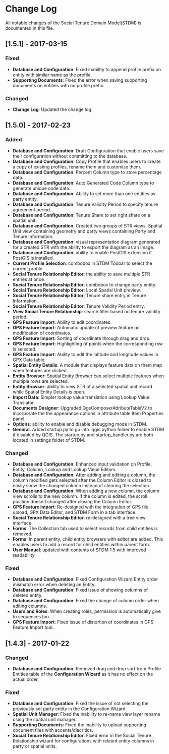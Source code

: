 # Change Log
All notable changes of the Social Tenure Domain Model(STDM) is documented in this file.
## [1.5.1] - 2017-03-15
### Fixed
- **Database and Configuration**: Fixed inability to append profile prefix on entity
with similar name as the profile.
- **Supporting Documents**: Fixed the error when saving supporting documents on
entities with no profile prefix.

### Changed
- **Change Log**: Updated the change log.

## [1.5.0] - 2017-02-23

### Added
- **Database and Configuration**: Draft Configuration that enable users save their
configuration without committing to the database.
- **Database and Configuration**: Copy Profile that enables users to create a copy
of existing profiles, rename them and customize them.
- **Database and Configuration**: Percent Column type to store percentage data.
- **Database and Configuration**: Auto Generated Code Column type to generate
 unique code data.
- **Database and Configuration**: Ability to set more than one entities as party entity.
- **Database and Configuration**: Tenure Validity Period to specify tenure agreement period.
- **Database and Configuration**: Tenure Share to set right share on a spatial unit.
- **Database and Configuration**: Created two groups of STR views. Spatial Unit view containing
geometry and party views containing Party and Tenure information.
- **Database and Configuration**: visual representation diagram generated for
a created STR with the ability to export the diagram as an image.
- **Database and Configuration**: ability to enable PostGIS extension
if PostGIS is installed.
- **Current Profile Selection**: combobox in STDM Toobar to select the current profile.
- **Social Tenure Relationship Editor**: the ability to save multiple STR entries at once.
- **Social Tenure Relationship Editor**: combobox to change party entity.
- **Social Tenure Relationship Editor**: Local Spatial Unit preview.
- **Social Tenure Relationship Editor**: Tenure share entry in Tenure Information.
- **Social Tenure Relationship Editor**: Tenure Validity Period entry.
- **View Social Tenure Relationship**: search filter based on tenure validity period.
- **GPS Feature Import**: Ability to edit coordinates.
- **GPS Feature Import**: Automatic update of preview feature on modification of coordinates.
- **GPS Feature Import**: Sorting of coordinate through drag and drop.
- **GPS Feature Import**: Highlighting of points when the corresponding row is selected.
- **GPS Feature Import**: Ability to edit the latitude and longitude values in GPX Data table.
- **Spatial Entity Details**: A module that displays feature data on them map
when features are clicked.
- **Entity Browser**: Spatial Entity Browser can select multiple features
when multiple rows are selected.
- **Entity Browser**: ability to view STR of a selected spatial unit record
while Spatial Entity Details is open.
- **Import Data**: Simpler lookup value translation using Lookup Value Translator.
- **Documents Designer**: Upgraded QgsComposerAttributeTableV2 to incorporate
the the appearance options in attribute table Item Properties panel.
- **Options**: ability to enable and disable debugging mode in STDM.
- **General**: Added startup.py to go into .qgis python folder to enable STDM if disabled by QGIS.
The startup.py and startup_handler.py are both located in settings folder of STDM.

### Changed
- **Database and Configuration**: Enhanced input validation on Profile, Entity,
Column, Lookup and Lookup Value Editors.
- **Database and Configuration**: After adding and editing a column, the column modified
gets selected after the Column Editor is closed to easily show the changed column instead of
clearing the selection.
- **Database and Configuration**: When adding a new column, the column view scrolls to the new column.
If the column is edited, the scroll position doesn't changed after closing the Column Editor.
- **GPS Feature Import**: Re-designed with the integration of GPS file upload,
GPX Data Editor, and STDM Form in a tab interface.
- **Social Tenure Relationship Editor**: re-designed with a tree view interface.
- **Forms**: The Collection tab used to select records from child entities is removed.
- **Forms**: In parent entity, child entity browsers with editor are added.
This enables users to add a record for child entities within parent form.
- **User Manual**: updated with contents of STDM 1.5 with improved readability.

### Fixed
- **Database and Configuration**: Fixed Configuration Wizard Entity order mismatch
 error when deleting an Entity.
- **Database and Configuration**: Fixed issue of showing columns of deleted entity.
- **Database and Configuration**: Fixed the change of column order when editing columns.
- **Users and Roles**: When creating roles, permission is automatically give to sequences too.
- **GPS Feature Import**: Fixed issue of distortion of coordinates in GPS
Feature Import tool.

## [1.4.3] - 2017-01-22

### Changed
- **Database and Configuration**: Removed drag and drop sort from Profile
Entities table of the **Configuration Wizard** as it has no effect on the
actual order.

### Fixed
- **Database and Configuration**: Fixed the issue of not selecting the previously
set party entity in the Configuration Wizard.
- **Spatial Unit Manager**: Fixed the inability to re-name view layer rename
using the spatial unit manager.
- **Supporting Documents**: Fixed the inability to upload supporting document
files with accents/diacritics.
- **Social Tenure Relationship Editor**: Fixed error in the Social Tenure
Relationship wizard for configurations with related entity columns in party
or spatial units.
